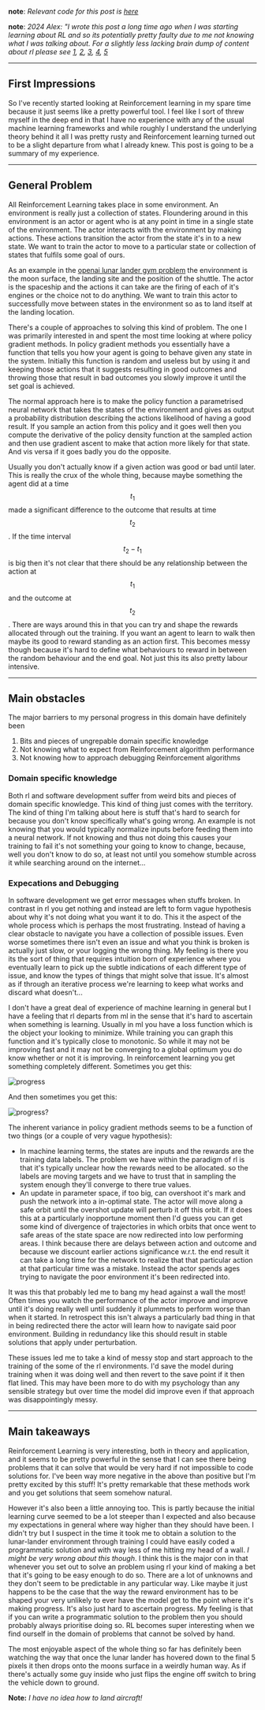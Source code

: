 
__note__: *Relevant code for this post is [here](https://github.com/mauicv/openai-gym-solns)*

__note__: _2024 Alex: "I wrote this post a long time ago when I was starting learning about RL and so its potentially pretty faulty due to me not knowing what I was talking about. For a slightly less lacking brain dump of content about rl please see [1](#/posts/rl-nes), [2](#/posts/rl-dqn), [3](#/posts/rl-pg), [4](#/posts/rl-ddpg), [5](#/posts/rl-wrld-model)_
___

## First Impressions


So I've recently started looking at Reinforcement learning in my spare time because it just seems like a pretty powerful tool. I feel like I sort of threw myself in the deep end in that I have no experience with any of the usual machine learning frameworks and while roughly I understand the underlying theory behind it all I was pretty rusty and Reinforcement learning turned out to be a slight departure from what I already knew. This post is going to be a summary of my experience.

___

## General Problem


All Reinforcement Learning takes place in some environment. An environment is really just a collection of states. Floundering around in this environment is an actor or agent who is at any point in time in a single state of the environment. The actor interacts with the environment by making actions. These actions transition the actor from the state it's in to a new state. We want to train the actor to move to a particular state or collection of states that fulfils some goal of ours.

As an example in the [openai lunar lander gym problem](https://gym.openai.com/envs/LunarLander-v2/) the environment is the moon surface, the landing site and the position of the shuttle. The actor is the spaceship and the actions it can take are the firing of each of it's engines or the choice not to do anything. We want to train this actor to successfully move between states in the environment so as to land itself at the landing location.

There's a couple of approaches to solving this kind of problem. The one I was primarily interested in and spent the most time looking at where policy gradient methods. In policy gradient methods you essentially have a function that tells you how your agent is going to behave given any state in the system. Initially this function is random and useless but by using it and keeping those actions that it suggests resulting in good outcomes and throwing those that result in bad outcomes you slowly improve it until the set goal is achieved.

The normal approach here is to make the policy function a parametrised neural network that takes the states of the environment and gives as output a probability distribution describing the actions likelihood of having a good result. If you sample an action from this policy and it goes well then you compute the derivative of the policy density function at the sampled action and then use gradient ascent to make that action more likely for that state. And vis versa if it goes badly you do the opposite.

Usually you don't actually know if a given action was good or bad until later. This is really the crux of the whole thing, because maybe something the agent did at a time $$t_{1}$$ made a significant difference to the outcome that results at time $$t_{2}$$. If the time interval $$t_{2} - t_{1}$$ is big then it's not clear that there should be any relationship between the action at $$t_{1}$$ and the outcome at $$t_{2}$$. There are ways around this in that you can try and shape the rewards allocated through out the training. If you want an agent to learn to walk then maybe its good to reward standing as an action first. This becomes messy though because it's hard to define what behaviours to reward in between the random behaviour and the end goal. Not just this its also pretty labour intensive.

___

## Main obstacles

The major barriers to my personal progress in this domain have definitely been

1. Bits and pieces of ungrepable domain specific knowledge
2. Not knowing what to expect from Reinforcement algorithm performance
3. Not knowing how to approach debugging Reinforcement algorithms

### Domain specific knowledge

Both rl and software development suffer from weird bits and pieces of domain specific knowledge. This kind of thing just comes with the territory. The kind of thing I'm talking about here is stuff that's hard to search for because you don't know specifically what's going wrong. An example is not knowing that you would typically normalize inputs before feeding them into a neural network. If not knowing and thus not doing this causes your training to fail it's not something your going to know to change, because, well you don't know to do so, at least not until you somehow stumble across it while searching around on the internet...

### Expecations and Debugging

In software development we get error messages when stuffs broken. In contrast in rl you get nothing and instead are left to form vague hypothesis about why it's not doing what you want it to do. This it the aspect of the whole process which is perhaps the most frustrating. Instead of having a clear obstacle to navigate you have a collection of possible issues. Even worse sometimes there isn't even an issue and what you think is broken is actually just slow, or your logging the wrong thing. My feeling is there you its the sort of thing that requires intuition born of experience where you eventually learn to pick up the subtle indications of each different type of issue, and know the types of things that might solve that issue. It's almost as if through an iterative process we're learning to keep what works and discard what doesn't...

I don't have a great deal of experience of machine learning in general but I have a feeling that rl departs from ml in the sense that it's hard to ascertain when something is learning. Usually in ml you have a loss function which is the object your looking to minimize. While training you can graph this function and it's typically close to monotonic. So while it may not be improving fast and it may not be converging to a global optimum you do know whether or not it is improving. In reinforcement learning you get something completely different. Sometimes you get this:


![progress](/posts/intro-to-rl/clear-progress.png)


And then sometimes you get this:


![progress?](/posts/intro-to-rl/unclear-progress.png)


The inherent variance in policy gradient methods seems to be a function of two things (or a couple of very vague hypothesis):
 - In machine learning terms, the states are inputs and the rewards are the training data labels. The problem we have within the paradigm of rl is that it's typically unclear how the rewards need to be allocated. so the labels are moving targets and we have to trust that in sampling the system enough they'll converge to there true values.
 - An update in parameter space, if too big, can overshoot it's mark and push the network into a in-optimal state. The actor will move along a safe orbit until the overshot update will perturb it off this orbit. If it does this at a particularly inopportune moment then I'd guess you can get some kind of divergence of trajectories in which orbits that once went to safe areas of the state space are now redirected into low performing areas. I think because there are delays between action and outcome and because we discount earlier actions significance w.r.t. the end result it can take a long time for the network to realize that that particular action at that particular time was a mistake. Instead the actor spends ages trying to navigate the poor environment it's been redirected into.

It was this that probably led me to bang my head against a wall the most! Often times you watch the performance of the actor improve and improve until it's doing really well until suddenly it plummets to perform worse than when it started. In retrospect this isn't always a particularly bad thing in that in being redirected there the actor will learn how to navigate said poor environment. Building in redundancy like this should result in stable solutions that apply under perturbation.

These issues led me to take a kind of messy stop and start approach to the training of the some of the rl environments. I'd save the model during training when it was doing well and then revert to the save point if it then flat lined. This may have been more to do with my psychology than any sensible strategy but over time the model did improve even if that approach was disappointingly messy.

___

## Main takeaways

Reinforcement Learning is very interesting, both in theory and application, and it seems to be pretty powerful in the sense that I can see there being problems that it can solve that would be very hard if not impossible to code solutions for. I've been way more negative in the above than positive but I'm pretty excited by this stuff! It's pretty remarkable that these methods work and you get solutions that seem somehow natural.

However it's also been a little annoying too. This is partly because the initial learning curve seemed to be a lot steeper than I expected and also because my expectations in general where way higher than they should have been. I didn't try but I suspect in the time it took me to obtain a solution to the lunar-lander environment through training I could have easily coded a programmatic solution and with way less of me hitting my head of a wall. _I might be very wrong about this though_. I think this is the major con in that whenever you set out to solve an problem using rl your kind of making a bet that it's going to be easy enough to do so. There are a lot of unknowns and they don't seem to be predictable in any particular way. Like maybe it just happens to be the case that the way the reward environment has to be shaped your very unlikely to ever have the model get to the point where it's making progress. It's also just hard to ascertain progress. My feeling is that if you can write a programmatic solution to the problem then you should probably always prioritise doing so. RL becomes super interesting when we find ourself in the domain of problems that cannot be solved by hand.

The most enjoyable aspect of the whole thing so far has definitely been watching the way that once the lunar lander has hovered down to the final 5 pixels it then drops onto the moons surface in a weirdly human way. As if there's actually some guy inside who just flips the engine off switch to bring the vehicle down to ground.

__Note:__ *I have no idea how to land aircraft!*